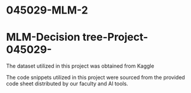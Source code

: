 # 045029-MLM-2

# MLM-Decision tree-Project-045029-

The dataset utilized in this project was obtained from Kaggle

The code snippets utilized in this project were sourced from the provided code sheet distributed by our faculty and AI tools.
